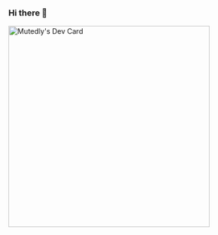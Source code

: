 ### Hi there 👋


<a href="https://app.daily.dev/Mutedly"><img src="https://api.daily.dev/devcards/0a1316927ae949ed944e2d95f82783a0.png?r=rnl" width="400" alt="Mutedly's Dev Card"/></a>
